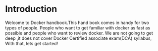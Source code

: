 # Introduction

Welcome to Docker handbook.This hand book comes in  handy for two types of people. People  who want to get familiar with docker as fast as possible and people who want to review docker. We are not going to get deep ,it does not cover  Docker Certified associate exam\(DCA\) syllabus, With that, lets get started!

